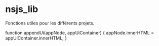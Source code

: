 # nsjs_lib

Fonctions utiles pour les différents projets.

function appendUi(appNode, appUiContainer) {
  appNode.innerHTML = appUiContainer.innerHTML;
}
